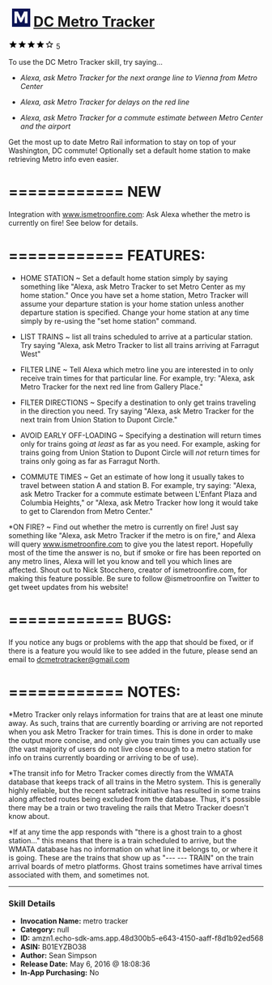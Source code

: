 # &nbsp;<img src="skill_icon" alt="DC Metro Tracker icon" width="36"> [DC Metro Tracker](http://alexa.amazon.com/#skills/amzn1.echo-sdk-ams.app.48d300b5-e643-4150-aaff-f8d1b92ed568)
![4 stars](../../images/ic_star_black_18dp_1x.png)![4 stars](../../images/ic_star_black_18dp_1x.png)![4 stars](../../images/ic_star_black_18dp_1x.png)![4 stars](../../images/ic_star_black_18dp_1x.png)![4 stars](../../images/ic_star_border_black_18dp_1x.png) 5

To use the DC Metro Tracker skill, try saying...

* *Alexa, ask Metro Tracker for the next orange line to Vienna from Metro Center*

* *Alexa, ask Metro Tracker for delays on the red line*

* *Alexa, ask Metro Tracker for a commute estimate between Metro Center and the airport*

Get the most up to date Metro Rail information to stay on top of your Washington, DC commute! Optionally set a default home station to make retrieving Metro info even easier. 

============
**NEW**
============
Integration with www.ismetroonfire.com: Ask Alexa whether the metro is currently on fire! See below for details.

============
FEATURES:
============
* HOME STATION ~ Set a default home station simply by saying something like "Alexa, ask Metro Tracker to set Metro Center as my home station." Once you have set a home station, Metro Tracker will assume your departure station is your home station unless another departure station is specified. Change your home station at any time simply by re-using the "set home station" command. 

* LIST TRAINS ~ list all trains scheduled to arrive at a particular station. Try saying "Alexa, ask Metro Tracker to list all trains arriving at Farragut West"

* FILTER LINE ~ Tell Alexa which metro line you are interested in to only receive train times for that particular line. For example, try: "Alexa, ask Metro Tracker for the next red line from Gallery Place."

* FILTER DIRECTIONS ~ Specify a destination to only get trains traveling in the direction you need. Try saying "Alexa, ask Metro Tracker for the next train from Union Station to Dupont Circle."

* AVOID EARLY OFF-LOADING ~ Specifying a destination will return times only for trains going *at least* as far as you need. For example, asking for trains going from Union Station to Dupont Circle will *not* return times for trains only going as far as Farragut North.

* COMMUTE TIMES ~ Get an estimate of how long it usually takes to travel between station A and station B. For example, try saying: "Alexa, ask Metro Tracker for a commute estimate between L'Enfant Plaza and Columbia Heights," or "Alexa, ask Metro Tracker how long it would take to get to Clarendon from Metro Center."

*ON FIRE? ~ Find out whether the metro is currently on fire! Just say something like "Alexa, ask Metro Tracker if the metro is on fire," and Alexa will query www.ismetroonfire.com to give you the latest report. Hopefully most of the time the answer is no, but if smoke or fire has been reported on any metro lines, Alexa will let you know and tell you which lines are affected. 
Shout out to Nick Stocchero, creator of ismetroonfire.com, for making this feature possible. Be sure to follow @ismetroonfire on Twitter to get tweet updates from his website!

============
BUGS:
============
If you notice any bugs or problems with the app that should be fixed, or if there is a feature you would like to see added in the future, please send an email to dcmetrotracker@gmail.com

============
NOTES:
============
*Metro Tracker only relays information for trains that are at least one minute away. As such, trains that are currently boarding or arriving are not reported when you ask Metro Tracker for train times. This is done in order to make the output more concise, and only give you train times you can actually use (the vast majority of users do not live close enough to a metro station for info on trains currently boarding or arriving to be of use).

*The transit info for Metro Tracker comes directly from the WMATA database that keeps track of all trains in the Metro system. This is generally highly reliable, but the recent safetrack initiative has resulted in some trains along affected routes being excluded from the database. Thus, it's possible there may be a train or two traveling the rails that Metro Tracker doesn't know about.

*If at any time the app responds with "there is a ghost train to a ghost station..." this means that there is a train scheduled to arrive, but the WMATA database has no information on what line it belongs to, or where it is going. These are the trains that show up as "--- --- TRAIN" on the train arrival boards of metro platforms. Ghost trains sometimes have arrival times associated with them, and sometimes not.

***

### Skill Details

* **Invocation Name:** metro tracker
* **Category:** null
* **ID:** amzn1.echo-sdk-ams.app.48d300b5-e643-4150-aaff-f8d1b92ed568
* **ASIN:** B01EYZBO38
* **Author:** Sean Simpson
* **Release Date:** May 6, 2016 @ 18:08:36
* **In-App Purchasing:** No
